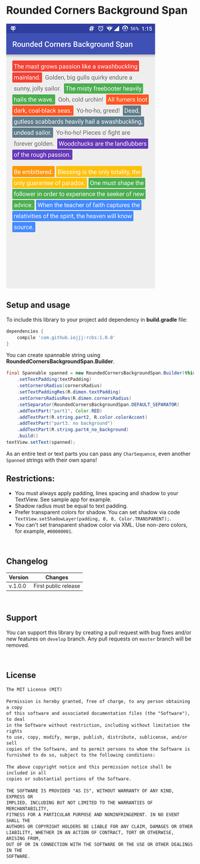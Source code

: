 # Rounded Corners Background Span
![Rounded Corners Background Span](/images/demo.png)


## Setup and usage

To include this library to your project add dependency in **build.gradle** file:

```groovy
dependencies {
    compile 'com.github.iojjj:rcbs:1.0.0'
}
```

You can create spannable string using  **RoundedCornersBackgroundSpan.Builder**.

```JAVA
final Spannable spanned = new RoundedCornersBackgroundSpan.Builder(this)
    .setTextPadding(textPadding)
    .setCornersRadius(cornersRadius)
    .setTextPaddingRes(R.dimen.textPadding)
    .setCornersRadiusRes(R.dimen.cornersRadius)
    .setSeparator(RoundedCornersBackgroundSpan.DEFAULT_SEPARATOR)
    .addTextPart("part1", Color.RED)
    .addTextPart(R.string.part2, R.color.colorAccent)
    .addTextPart("part3. no background")
    .addTextPart(R.string.part4_no_background)
    .build()
textView.setText(spanned);
```

As an entire text or text parts you can pass any `CharSequence`, even another `Spanned` strings with their own spans!

## Restrictions: 
* You must always apply padding, lines spacing and shadow to your TextView. See sample app for example.
* Shadow radius must be equal to text padding.
* Prefer transparent colors for shadow. You can set shadow via code `TextView.setShadowLayer(padding, 0, 0, Color.TRANSPARENT);`. 
* You can't set transparent shadow color via XML. Use non-zero colors, for example, `#00000001`.

<br />

## Changelog

| Version | Changes                         |
| --- | --- |
| v.1.0.0 | First public release            |

<br />

## Support

You can support this library by creating a pull request with bug fixes and/or new features on `develop` branch. Any pull requests on `master` branch will be removed. 

<br />

## License
    The MIT License (MIT)
    
    Permission is hereby granted, free of charge, to any person obtaining a copy
    of this software and associated documentation files (the "Software"), to deal
    in the Software without restriction, including without limitation the rights
    to use, copy, modify, merge, publish, distribute, sublicense, and/or sell
    copies of the Software, and to permit persons to whom the Software is
    furnished to do so, subject to the following conditions:
    
    The above copyright notice and this permission notice shall be included in all
    copies or substantial portions of the Software.
    
    THE SOFTWARE IS PROVIDED "AS IS", WITHOUT WARRANTY OF ANY KIND, EXPRESS OR
    IMPLIED, INCLUDING BUT NOT LIMITED TO THE WARRANTIES OF MERCHANTABILITY,
    FITNESS FOR A PARTICULAR PURPOSE AND NONINFRINGEMENT. IN NO EVENT SHALL THE
    AUTHORS OR COPYRIGHT HOLDERS BE LIABLE FOR ANY CLAIM, DAMAGES OR OTHER
    LIABILITY, WHETHER IN AN ACTION OF CONTRACT, TORT OR OTHERWISE, ARISING FROM,
    OUT OF OR IN CONNECTION WITH THE SOFTWARE OR THE USE OR OTHER DEALINGS IN THE
    SOFTWARE.

